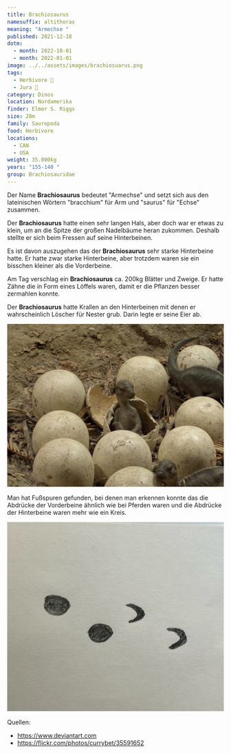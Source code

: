 ```yaml
---
title: Brachiosaurus
namesuffix: altithorax
meaning: "Armechse "
published: 2021-12-18
dotm:
  - month: 2022-10-01
  - month: 2022-01-01
image: ../../assets/images/brachiosuarus.png
tags:
  - Herbivore 🌿
  - Jura 🦴
category: Dinos
location: Nordamerika
finder: Elmer S. Riggs
size: 28m
family: Sauropoda
food: Herbivore
locations:
  - CAN
  - USA
weight: 35.000kg
years: "155-140 "
group: Brachiosauridae
---
```

Der Name **Brachiosaurus** bedeutet "Armechse" und setzt sich aus den lateinischen Wörtern "bracchium" für Arm und "saurus" für "Echse" zusammen.

Der **Brachiosaurus** hatte einen sehr langen Hals, aber doch war er etwas zu klein, um an die Spitze der großen Nadelbäume heran zukommen. Deshalb stellte er sich beim Fressen auf seine Hinterbeinen.

Es ist davon auszugehen das der **Brachiosaurus** sehr starke Hinterbeine hatte. Er hatte zwar starke Hinterbeine, aber trotzdem waren sie ein bisschen kleiner als die Vorderbeine.

Am Tag verschlag ein **Brachiosaurus** ca. 200kg Blätter und Zweige. Er hatte Zähne die in Form eines Löffels waren, damit er die Pflanzen besser zermahlen konnte.

Der **Brachiosaurus** hatte Krallen an den Hinterbeinen mit denen er wahrscheinlich Löscher für Nester grub. Darin legte er seine Eier ab.

![Brachiosaurusnest](../../assets/images/brachio-nest.jpg)

Man hat Fußspuren gefunden, bei denen man erkennen konnte das die Abdrücke der Vorderbeine ähnlich wie bei Pferden waren und die Abdrücke der Hinterbeine waren mehr wie ein Kreis.

![Fußabtrücke](../../assets/images/image0.jpeg)

Quellen:

* <https://www.deviantart.com>
* <https://flickr.com/photos/currybet/35591652>
